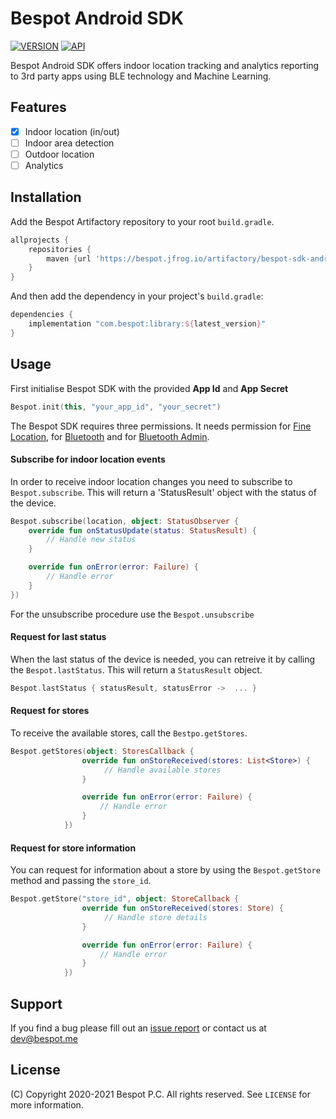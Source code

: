 # Bespot Android SDK

[![VERSION](https://img.shields.io/badge/VERSION-0.2.2-green)](#)
[![API](https://img.shields.io/badge/API-21%2B-brightgreen.svg?style=flat)](#)

Bespot Android SDK offers indoor location tracking and analytics reporting to 3rd party apps using BLE technology and Machine Learning.

## Features

- [x] Indoor location (in/out)
- [ ] Indoor area detection
- [ ] Outdoor location
- [ ] Analytics

## Installation

Add the Bespot Artifactory repository to your root `build.gradle`.

```gradle
allprojects {
    repositories {
        maven {url 'https://bespot.jfrog.io/artifactory/bespot-sdk-android/'}
    }
}
```

And then add the dependency in your project's `build.gradle`:

```gradle
dependencies {
    implementation "com.bespot:library:${latest_version}"
}
```

## Usage

First initialise Bespot SDK with the provided **App Id** and **App Secret**
```kotlin
Bespot.init(this, "your_app_id", "your_secret")
```

The Bespot SDK requires three permissions. It needs permission for [Fine Location](https://developer.android.com/reference/android/Manifest.permission#ACCESS_FINE_LOCATION), for [Bluetooth](https://developer.android.com/reference/android/Manifest.permission#BLUETOOTH) and for [Bluetooth Admin](https://developer.android.com/reference/android/Manifest.permission#BLUETOOTH_ADMIN). 

#### Subscribe for indoor location events

In order to receive indoor location changes you need to subscribe to `Bespot.subscribe`. This will return a 'StatusResult' object with the status of the device.

```kotlin
Bespot.subscribe(location, object: StatusObserver {
    override fun onStatusUpdate(status: StatusResult) {
        // Handle new status
    }

    override fun onError(error: Failure) {
        // Handle error
    }
})
```

For the unsubscribe procedure use the `Bespot.unsubscribe`

#### Request for last status

When the last status of the device is needed, you can retreive it by calling the `Bespot.lastStatus`. This will return a `StatusResult` object.

```kotlin
Bespot.lastStatus { statusResult, statusError ->  ... }
```

#### Request for stores

To receive the available stores, call the `Bestpo.getStores`.

```kotlin
Bespot.getStores(object: StoresCallback {
                override fun onStoreReceived(stores: List<Store>) {
                     // Handle available stores
                }

                override fun onError(error: Failure) {
                    // Handle error
                }
            })
``` 

#### Request for store information

You can request for information about a store by using the `Bespot.getStore` method and passing the `store_id`.

```kotlin
Bespot.getStore("store_id", object: StoreCallback {
                override fun onStoreReceived(stores: Store) {
                     // Handle store details
                }

                override fun onError(error: Failure) {
                    // Handle error
                }
            })
``` 

## Support

If you find a bug please fill out an [issue report](https://gitlab.com/bespot/bespot-sdk-android-release/-/issues) or contact us at [dev@bespot.me](dev@bespot.me)

## License

(C) Copyright 2020-2021 Bespot P.C. All rights reserved. See `LICENSE` for more information.
